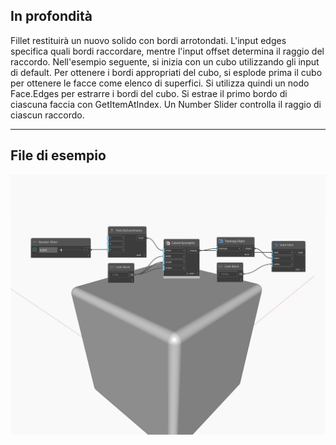 ## In profondità
Fillet restituirà un nuovo solido con bordi arrotondati. L'input edges specifica quali bordi raccordare, mentre l'input offset determina il raggio del raccordo. Nell'esempio seguente, si inizia con un cubo utilizzando gli input di default. Per ottenere i bordi appropriati del cubo, si esplode prima il cubo per ottenere le facce come elenco di superfici. Si utilizza quindi un nodo Face.Edges per estrarre i bordi del cubo. Si estrae il primo bordo di ciascuna faccia con GetItemAtIndex. Un Number Slider controlla il raggio di ciascun raccordo.
___
## File di esempio

![Fillet](./Autodesk.DesignScript.Geometry.Solid.Fillet_img.jpg)

